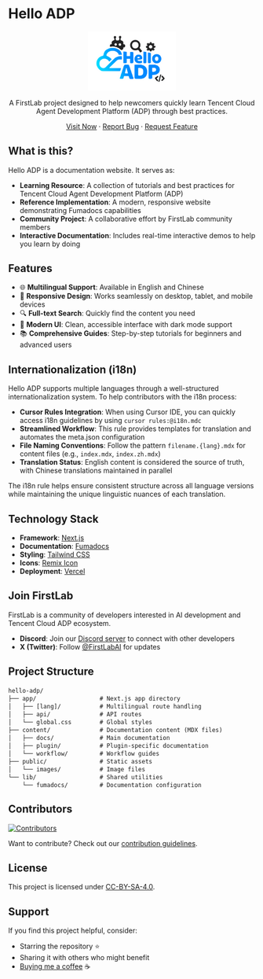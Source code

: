 # Hello ADP

<p align="center">
  <img src="./public/images/hello-adp.png" alt="Hello ADP Logo" width="180" />
</p>

<p align="center">
  A FirstLab project designed to help newcomers quickly learn Tencent Cloud Agent Development Platform (ADP) through best practices.
</p>

<p align="center">
  <a href="https://hello-adp.com">Visit Now</a>
  ·
  <a href="https://github.com/stvlynn/hello-adp/issues">Report Bug</a>
  ·
  <a href="https://github.com/stvlynn/hello-adp/issues">Request Feature</a>
</p>

## What is this?

Hello ADP is a documentation website. It serves as:

- **Learning Resource**: A collection of tutorials and best practices for Tencent Cloud Agent Development Platform (ADP)
- **Reference Implementation**: A modern, responsive website demonstrating Fumadocs capabilities
- **Community Project**: A collaborative effort by FirstLab community members
- **Interactive Documentation**: Includes real-time interactive demos to help you learn by doing

## Features

- 🌐 **Multilingual Support**: Available in English and Chinese
- 📱 **Responsive Design**: Works seamlessly on desktop, tablet, and mobile devices
- 🔍 **Full-text Search**: Quickly find the content you need
- 🎨 **Modern UI**: Clean, accessible interface with dark mode support
- 📚 **Comprehensive Guides**: Step-by-step tutorials for beginners and advanced users

## Internationalization (i18n)

Hello ADP supports multiple languages through a well-structured internationalization system. To help contributors with the i18n process:

- **Cursor Rules Integration**: When using Cursor IDE, you can quickly access i18n guidelines by using `cursor rules:@i18n.mdc`
- **Streamlined Workflow**: This rule provides templates for translation and automates the meta.json configuration
- **File Naming Conventions**: Follow the pattern `filename.{lang}.mdx` for content files (e.g., `index.mdx`, `index.zh.mdx`)
- **Translation Status**: English content is considered the source of truth, with Chinese translations maintained in parallel

The i18n rule helps ensure consistent structure across all language versions while maintaining the unique linguistic nuances of each translation.

## Technology Stack

- **Framework**: [Next.js](https://nextjs.org/)
- **Documentation**: [Fumadocs](https://fumadocs.vercel.app/)
- **Styling**: [Tailwind CSS](https://tailwindcss.com/)
- **Icons**: [Remix Icon](https://remixicon.com/)
- **Deployment**: [Vercel](https://vercel.com/)

## Join FirstLab

FirstLab is a community of developers interested in AI development and Tencent Cloud ADP ecosystem.

- **Discord**: Join our [Discord server](https://discord.gg/PwZDHH4mv3) to connect with other developers
- **X (Twitter)**: Follow [@FirstLabAI](https://twitter.com/FirstLabAI) for updates

## Project Structure

```
hello-adp/
├── app/                  # Next.js app directory
│   ├── [lang]/           # Multilingual route handling
│   ├── api/              # API routes
│   └── global.css        # Global styles
├── content/              # Documentation content (MDX files)
│   ├── docs/             # Main documentation
│   ├── plugin/           # Plugin-specific documentation
│   └── workflow/         # Workflow guides
├── public/               # Static assets
│   └── images/           # Image files
└── lib/                  # Shared utilities
    └── fumadocs/         # Documentation configuration
```

## Contributors

[![Contributors](https://contrib.rocks/image?repo=stvlynn/hello-adp)](https://github.com/stvlynn/hello-adp/graphs/contributors)

Want to contribute? Check out our [contribution guidelines](content/docs/contributing.mdx).

## License

This project is licensed under [CC-BY-SA-4.0](./LICENSE).

## Support

If you find this project helpful, consider:

- Starring the repository ⭐
- Sharing it with others who might benefit
- [Buying me a coffee](https://www.buymeacoffee.com/stvlynn) ☕